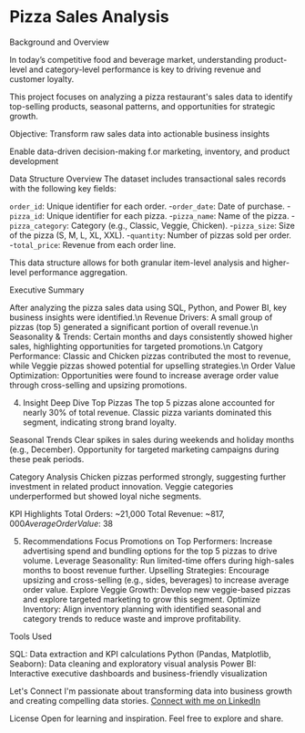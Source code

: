 # Pizza Sales Analysis

Background and Overview
   
In today’s competitive food and beverage market, understanding product-level and category-level performance is key to driving revenue and customer loyalty.

This project focuses on analyzing a pizza restaurant's sales data to identify top-selling products, seasonal patterns, and opportunities for strategic growth.

Objective:
Transform raw sales data into actionable business insights

Enable data-driven decision-making f.or marketing, inventory, and product development

Data Structure Overview
The dataset includes transactional sales records with the following key fields:

`order_id`: Unique identifier for each order.
-`order_date`: Date of purchase.
-`pizza_id`: Unique identifier for each pizza.
-`pizza_name`: Name of the pizza.
-`pizza_category`: Category (e.g., Classic, Veggie, Chicken).
-`pizza_size`: Size of the pizza (S, M, L, XL, XXL).
-`quantity`: Number of pizzas sold per order.
-`total_price`: Revenue from each order line.

This data structure allows for both granular item-level analysis and higher-level performance aggregation.

Executive Summary

 After analyzing the pizza sales data using SQL, Python, and Power BI, key business insights were identified.\n
 Revenue Drivers: A small group of pizzas (top 5) generated a significant portion of overall revenue.\n
 Seasonality & Trends: Certain months and days consistently showed higher sales, highlighting opportunities for targeted promotions.\n
 Catgory Performance: Classic and Chicken pizzas contributed the most to revenue, while Veggie pizzas showed potential for upselling strategies.\n
 Order Value Optimization: Opportunities were found to increase average order value through cross-selling and upsizing promotions.

4) Insight Deep Dive
Top Pizzas
The top 5 pizzas alone accounted for nearly 30% of total revenue.
Classic pizza variants dominated this segment, indicating strong brand loyalty.

Seasonal Trends
Clear spikes in sales during weekends and holiday months (e.g., December).
Opportunity for targeted marketing campaigns during these peak periods.

Category Analysis
Chicken pizzas performed strongly, suggesting further investment in related product innovation.
Veggie categories underperformed but showed loyal niche segments.

KPI Highlights
Total Orders: ~21,000
Total Revenue: ~$817,000
Average Order Value: ~$38

5) Recommendations
Focus Promotions on Top Performers: Increase advertising spend and bundling options for the top 5 pizzas to drive volume.
Leverage Seasonality: Run limited-time offers during high-sales months to boost revenue further.
Upselling Strategies: Encourage upsizing and cross-selling (e.g., sides, beverages) to increase average order value.
Explore Veggie Growth: Develop new veggie-based pizzas and explore targeted marketing to grow this segment.
Optimize Inventory: Align inventory planning with identified seasonal and category trends to reduce waste and improve profitability.

Tools Used

SQL: Data extraction and KPI calculations
Python (Pandas, Matplotlib, Seaborn): Data cleaning and exploratory visual analysis
Power BI: Interactive executive dashboards and business-friendly visualization

Let's Connect
I'm passionate about transforming data into business growth and creating compelling data stories.
[Connect with me on LinkedIn](https://www.linkedin.com/in/naveena-data-analyst/)

License
Open for learning and inspiration. Feel free to explore and share.
